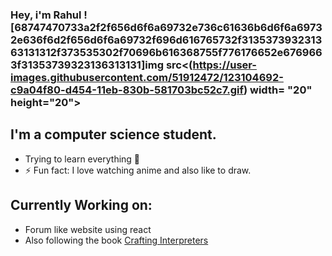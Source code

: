 ### Hey, i'm Rahul ![68747470733a2f2f656d6f6a69732e736c61636b6d6f6a69732e636f6d2f656d6f6a69732f696d616765732f313537393231363131312f373535302f70696b616368755f776176652e6769663f31353739323136313131]img src<(https://user-images.githubusercontent.com/51912472/123104692-c9a04f80-d454-11eb-830b-581703bc52c7.gif) width= "20" height="20">


## I'm a computer science student.
- Trying to learn everything 🤣
- ⚡ Fun fact: I love watching anime and also like to draw.

## Currently Working on: 
- Forum like website using react
- Also following the book [Crafting Interpreters](https://craftinginterpreters.com/) 

<!--
**Rayzon3/Rayzon3** is a ✨ _special_ ✨ repository because its `README.md` (this file) appears on your GitHub profile.

Here are some ideas to get you started:

- 🔭 I’m currently working on ...
- 🌱 I’m currently learning ...
- 👯 I’m looking to collaborate on ...
- 🤔 I’m looking for help with ...
- 💬 Ask me about ...
- 📫 How to reach me: ...
- 😄 Pronouns: ...
- ⚡ Fun fact: ...
-->
